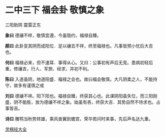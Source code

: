 # 二中三下 福会卦 敬慎之象

三阳助阴 震雷正东

**象曰** 德禳不样，敬慎宜遵，今虽隐约，福禄自臻。

**颜曰** 此卦变其阴而成阳位．足以禳去不祥，终至福禄也。凡事皆预小忧后大吉也。

**何曰** 福禄必来，但不速耳．事得从心。又曰：公事初有声后无竞。患病初轻后重，修禳吉，行人、军旅、经求，并初不利。

**陈曰** 入道虽阴，地道阳盛．福禄之会也。故曰福会敬慎。大凡阴柔之人，不能持守，故多有谨慎之戒

**刘曰** 德禳不祥。阳下阳也。福禄自臻，终获其心也。此课阴阳虽失位，而三阳刚盛，阴不能胜，放为德禳不祥之象。始虽有吝，终获大吉．其势自然不待求也。占事皆吉。

**诗曰** 雕鹗当秋势转雄，乘风奋翼到蟾宫，荣华若问时来事，先后声名达九重。

[灵棋经大全](README.md)
